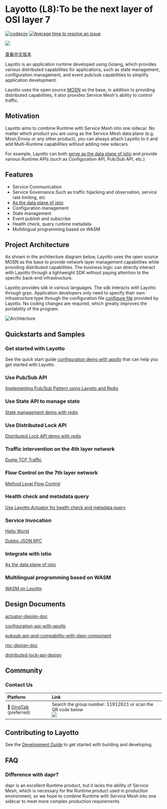 # Layotto (L8):To be the next layer of OSI layer 7

[![codecov](https://codecov.io/gh/mosn/layotto/branch/main/graph/badge.svg?token=10RxwSV6Sz)](https://codecov.io/gh/mosn/layotto)
[![Average time to resolve an issue](http://isitmaintained.com/badge/resolution/mosn/layotto.svg)](http://isitmaintained.com/project/mosn/layotto "Average time to resolve an issue")

<img src="https://raw.githubusercontent.com/mosn/layotto/main/docs/img/logo/grey2-1.svg" height="120px">

[查看中文版本](https://mosn.io/layotto/#/zh/README)

Layotto is an application runtime developed using Golang, which provides various distributed capabilities for applications, such as state management, configuration management, and event pub/sub capabilities to simplify application development.

Layotto uses the open source [MOSN](https://github.com/mosn/mosn) as the base, in addition to providing distributed capabilities, it also provides Service Mesh's ability to control traffic.

## Motivation

Layotto aims to combine Runtime with Service Mesh into one sidecar. No matter which product you are using as the Service Mesh data plane (e.g. Mosn,Envoy or any other product), you can always attach Layotto to it and add Multi-Runtime capabilities without adding new sidecars. 

For example, Layotto can both [serve as the data plane of istio](https://mosn.io/layotto/#/en/start/istio/start.md) and provide various Runtime APIs (such as Configuration API, Pub/Sub API, etc.)

## Features

- Service Communication
- Service Governance.Such as traffic hijacking and observation, service rate limiting, etc
- [As the data plane of istio](https://mosn.io/layotto/#/en/start/istio/start)
- Configuration management
- State management
- Event publish and subscribe
- Health check, query runtime metadata
- Multilingual programming based on WASM

## Project Architecture

As shown in the architecture diagram below, Layotto uses the open source MOSN as the base to provide network layer management capabilities while providing distributed capabilities. The business logic can directly interact with Layotto through a lightweight SDK without paying attention to the specific back-end infrastructure.

Layotto provides sdk in various languages. The sdk interacts with Layotto through grpc. Application developers only need to specify their own infrastructure type through the configuration file [configure file](./configs/runtime_config.json) provided by Layotto. No coding changes are required, which greatly improves the portability of the program.

![Architecture](https://raw.githubusercontent.com/mosn/layotto/main/docs/img/runtime-architecture.png)

## Quickstarts and Samples

### Get started with Layotto

See the quick start guide [configuration demo with apollo](https://mosn.io/layotto/#/en/start/configuration/start-apollo) that can help you get started with Layotto.

### Use Pub/Sub API

[Implementing Pub/Sub Pattern using Layotto and Redis](https://mosn.io/layotto/#/en/start/pubsub/start)

### Use State API to manage state

[State management demo with redis](https://mosn.io/layotto/#/en/start/state/start)

### Use Distributed Lock API

[Distributed Lock API demo with redis](https://mosn.io/layotto/#/en/start/lock/start)

### Traffic intervention on the 4th layer network

[Dump TCP Traffic](https://mosn.io/layotto/#/en/start/network_filter/tcpcopy)

### Flow Control on the 7th layer network

[Method Level Flow Control](https://mosn.io/layotto/#/en/start/stream_filter/flow_control)

### Health check and metadata query

[Use Layotto Actuator for health check and metadata query](https://mosn.io/layotto/#/en/start/actuator/start)

### Service Invocation

[Hello World](https://mosn.io/layotto/#/en/start/rpc/helloworld)

[Dubbo JSON RPC](https://mosn.io/layotto/#/en/start/rpc/dubbo_json_rpc)

### Integrate with istio

[As the data plane of istio](https://mosn.io/layotto/#/en/start/istio/start)

### Multilingual programming based on WASM

[WASM on Layotto](https://mosn.io/layotto/#/en/start/wasm/start)

## Design Documents

[actuator-design-doc](https://mosn.io/layotto/#/en/design/actuator/actuator-design-doc)

[configuration-api-with-apollo](https://mosn.io/layotto/#/en/design/configuration/configuration-api-with-apollo)

[pubsub-api-and-compability-with-dapr-component](https://mosn.io/layotto/#/en/design/pubsub/pubsub-api-and-compability-with-dapr-component)

[rpc-design-doc](https://mosn.io/layotto/#/en/design/rpc/rpc-design-doc)

[distributed-lock-api-design](https://mosn.io/layotto/#/en/design/lock/lock-api-design)

## Community

### Contact Us

| Platform  | Link        |
|:----------|:------------|
| 💬 [DingTalk](https://www.dingtalk.com/en) (preferred) | Search the group number: 31912621 or scan the QR code below <br> <img src="https://raw.githubusercontent.com/mosn/layotto/main/docs/img/ding-talk-group-1.png" height="200px">

[comment]: <> (| 💬 [Wechat]&#40;https://www.wechat.com/en/&#41;  | Scan the QR code below and she will invite you into the wechat group <br> <img src="/img/wechat-group.jpg" height="200px">)

## Contributing to Layotto

See the [Development Guide](https://mosn.io/layotto/#/en/development/CONTRIBUTING) to get started with building and developing.

## FAQ

### Difference with dapr?

dapr is an excellent Runtime product, but it lacks the ability of Service Mesh, which is necessary for the Runtime 
product used in production environment, so we hope to combine Runtime with Service Mesh into one sidecar to meet 
more complex production requirements.
